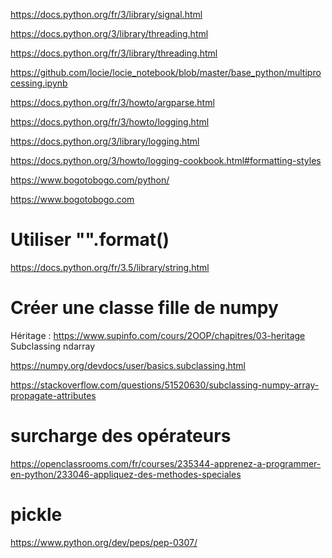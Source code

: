 https://docs.python.org/fr/3/library/signal.html

https://docs.python.org/3/library/threading.html

https://docs.python.org/fr/3/library/threading.html

https://github.com/locie/locie_notebook/blob/master/base_python/multiprocessing.ipynb

https://docs.python.org/fr/3/howto/argparse.html

https://docs.python.org/fr/3/howto/logging.html

https://docs.python.org/3/library/logging.html

https://docs.python.org/3/howto/logging-cookbook.html#formatting-styles

https://www.bogotobogo.com/python/

https://www.bogotobogo.com

# Utiliser "".format()

https://docs.python.org/fr/3.5/library/string.html

# Créer une classe fille de numpy

Héritage : https://www.supinfo.com/cours/2OOP/chapitres/03-heritage
Subclassing ndarray

https://numpy.org/devdocs/user/basics.subclassing.html

https://stackoverflow.com/questions/51520630/subclassing-numpy-array-propagate-attributes

# surcharge des opérateurs 

https://openclassrooms.com/fr/courses/235344-apprenez-a-programmer-en-python/233046-appliquez-des-methodes-speciales

# pickle

https://www.python.org/dev/peps/pep-0307/

